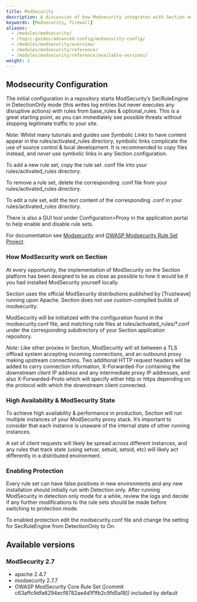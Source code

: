 ```yaml
---
title: ModSecurity
description: A discussion of how Modsecurity integrates with Section and an overview of how to get started.
keywords: [Modsecurity, firewall]
aliases:
  - /modules/modsecurity/
  - /topic-guides/advanced-config/modsecurity-config/
  - /modules/modsecurity/overview/
  - /modules/modsecurity/reference/
  - /modules/modsecurity/reference/available-versions/
weight: 1
---
```


## Modsecurity Configuration

The initial configuration in a repository starts ModSecurity’s SecRuleEngine in DetectionOnly mode (this writes log entries but never executes any disruptive actions) with rules from base\_rules & optional\_rules. This is a great starting point, as you can immediately see possible threats without stopping legitimate traffic to your site.

*Note:* Whilst many tutorials and guides use *Symbolic Links* to have content appear in the rules/activated\_rules directory, symbolic links complicate the use of source control & local development. It is recommended to copy files instead, and *never* use symbolic links in any Section configuration.

To add a new rule set, copy the rule set .conf file into your rules/activated\_rules directory.

To remove a rule set, delete the corresponding .conf file from your rules/activated\_rules directory.

To edit a rule set, edit the text content of the corresponding .conf in your rules/activated\_rules directory.

There is also a GUI tool under Configuration&gt;Proxy in the application portal to help enable and disable rule sets.

For documentation see [Modsecurity](http://www.modsecurity.org/documentation.html) and [OWASP Modsecurity Rule Set Project](https://www.owasp.org/index.php/Category:OWASP_ModSecurity_Core_Rule_Set_Project).

### How ModSecurity work on Section

At every opportunity, the implementation of ModSecurity on the Section platform has been designed to be as close as possible to how it would be if you had installed ModSecurity yourself locally.

Section uses the official ModSecurity distributions published by [Trustwave] running upon Apache. Section does not use custom-compiled builds of modsecurity.

ModSecurity will be initialized with the configuration found in the modsecurity.conf file, and matching rule files at rules/activated\_rules/\*.conf under the corresponding subdirectory of your Section application repository.

*Note:* Like other proxies in Section, ModSecurity will sit between a TLS offload system accepting incoming connections, and an outbound proxy making upstream connections. Two additional HTTP request headers will be added to carry connection information, X-Forwarded-For containing the downstream client IP address and any intermediate proxy IP addresses, and also X-Forwarded-Proto which will specify either http or https depending on the protocol with which the downstream client connected.

### High Availability & ModSecurity State

To achieve high availability & performance in production, Section will run multiple instances of your ModSecurity proxy stack. It’s important to consider that each instance is unaware of the internal state of other running instances.

A set of client requests will likely be spread across different instances, and any rules that track state (using setvar, setuid, setsid, etc) will likely act differently in a distributed environment.

### Enabling Protection

Every rule set can have false positives in new environments and any new installation should initially run with Detection only. After running ModSecurity in detection only mode for a while, review the logs and decide if any further modifications to the rule sets should be made before switching to protection mode.

To enabled protection edit the modsecurity.conf file and change the setting for SecRuleEngine from DetectionOnly to On.

## Available versions

### ModSecurity 2.7

- apache 2.4.7
- modsecurity 2.7.7
- OWASP ModSecurity Core Rule Set ([commit c63affc9dfa6294ecf8782ae4d1f1fb2c9fd5a18]) included by default
